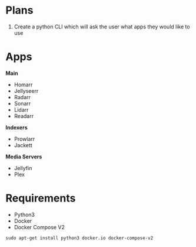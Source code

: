 # Plans

1. Create a python CLI which will ask the user what apps they would like to use

# Apps

**Main**
- Homarr
- Jellyseerr
- Radarr
- Sonarr
- Lidarr
- Readarr

**Indexers**
- Prowlarr
- Jackett

**Media Servers**
- Jellyfin
- Plex

# Requirements

- Python3
- Docker
- Docker Compose V2

```shell
sudo apt-get install python3 docker.io docker-compose-v2
```
